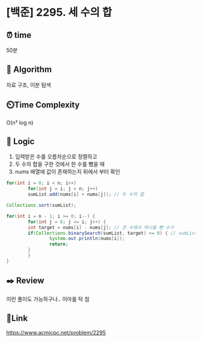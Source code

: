 # [백준] 2295. 세 수의 합


## ⏰ **time**
50분

## :pushpin: **Algorithm**
자료 구조, 이분 탐색

## ⏲️**Time Complexity**
O(n² log n)

## :round_pushpin: **Logic**
1. 입력받은 수를 오름차순으로 정렬하고
2. 두 수의 합을 구한 것에서 한 수를 뺐을 때
3. nums 배열에 값이 존재하는지 뒤에서 부터 확인

```java
for(int i = 0; i < n; i++)
        for(int j = i; j < n; j++)
        sumList.add(nums[i] + nums[j]); // 두 수의 합

Collections.sort(sumList);

for(int i = n - 1; i >= 0; i--) {
        for(int j = 0; j <= i; j++) {
        int target = nums[i] - nums[j]; // 큰 수에서 하나를 뺀 수가 
        if(Collections.binarySearch(sumList, target) >= 0) { // sumList 안에 있는가?
                System.out.println(nums[i]);
                return;
        }
        }
}
```

## :black_nib: **Review**
이런 풀이도 가능하구나.. 이마를 탁 침

## 📡**Link**
https://www.acmicpc.net/problem/2295
